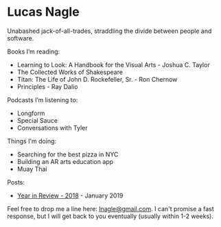 # Lucas Nagle

Unabashed jack-of-all-trades, straddling the divide between people and software.

Books I’m reading:
- Learning to Look: A Handbook for the Visual Arts - Joshua C. Taylor
- The Collected Works of Shakespeare
- Titan: The Life of John D. Rockefeller, Sr. - Ron Chernow
- Principles - Ray Dalio

Podcasts I’m listening to:
- Longform
- Special Sauce
- Conversations with Tyler

Things I'm doing:
- Searching for the best pizza in NYC
- Building an AR arts education app
- Muay Thai

Posts:
- [Year in Review - 2018](yearInReview2018.md) - January 2019

Feel free to drop me a line here: lnagle@gmail.com. I can't promise a fast
response, but I will get back to you eventually (usually within 1-2 weeks).
